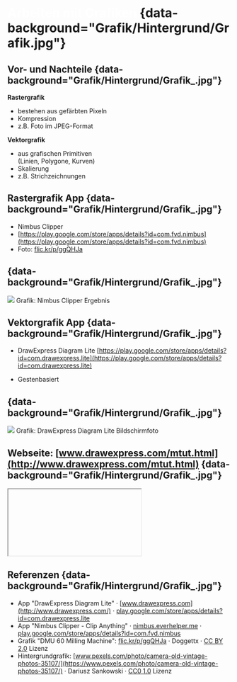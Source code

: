 
# <span style="color:#fff">Arbeiten mit Grafiken</span> {data-background="Grafik/Hintergrund/Grafik.jpg"}


## Vor- und Nachteile {data-background="Grafik/Hintergrund/Grafik_.jpg"}

<strong>Rastergrafik</strong>

- bestehen aus gefärbten Pixeln
- Kompression
- z.B. Foto im JPEG-Format

<strong>Vektorgrafik</strong>

- aus grafischen Primitiven  
  (Linien, Polygone, Kurven)
- Skalierung
- z.B. Strichzeichnungen


## Rastergrafik App {data-background="Grafik/Hintergrund/Grafik_.jpg"}

- Nimbus Clipper
- [https://play.google.com/store/apps/details?id=com.fvd.nimbus](https://play.google.com/store/apps/details?id=com.fvd.nimbus)
- Foto: [flic.kr/p/ggQHJa](https://flic.kr/p/ggQHJa)


## {data-background="Grafik/Hintergrund/Grafik_.jpg"}

![](Grafik/Grafik/NimbusClipper-Ergebnis.jpg)
Grafik: Nimbus Clipper Ergebnis


## Vektorgrafik App {data-background="Grafik/Hintergrund/Grafik_.jpg"}

- DrawExpress Diagram Lite [https://play.google.com/store/apps/details?id=com.drawexpress.lite](https://play.google.com/store/apps/details?id=com.drawexpress.lite)

- Gestenbasiert


## {data-background="Grafik/Hintergrund/Grafik_.jpg"}

![](Grafik/Grafik/DrawExpress-Screenshot.png)
Grafik: DrawExpress Diagram Lite Bildschirmfoto

## <span class="iframe">Webseite: [www.drawexpress.com/mtut.html](http://www.drawexpress.com/mtut.html)</span> {data-background="Grafik/Hintergrund/Grafik_.jpg"}

<iframe data-src="http://www.drawexpress.com/mtut.html"></iframe>


## Referenzen {data-background="Grafik/Hintergrund/Grafik_.jpg"}

<div class="quellen">

- App "<span class="highlight">DrawExpress Diagram Lite</span>" &middot;
  [www.drawexpress.com](http://www.drawexpress.com/) &middot;
  [play.google.com/store/apps/details?id=com.drawexpress.lite](https://play.google.com/store/apps/details?id=com.drawexpress.lite)
- App "<span class="highlight">Nimbus Clipper - Clip Anything</span>" &middot;
  [nimbus.everhelper.me](https://nimbus.everhelper.me/) &middot;
  [play.google.com/store/apps/details?id=com.fvd.nimbus](https://play.google.com/store/apps/details?id=com.fvd.nimbus)
- Grafik "DMU 60 Milling Machine":
  [flic.kr/p/ggQHJa](https://flic.kr/p/ggQHJa) &middot;
  Doggettx &middot;
  [CC BY 2.0](https://creativecommons.org/licenses/by/2.0/) Lizenz
- Hintergrundgrafik:
  [www.pexels.com/photo/camera-old-vintage-photos-35107/](https://www.pexels.com/photo/camera-old-vintage-photos-35107/) &middot;
  Dariusz Sankowski &middot;
  [CC0 1.0](http://creativecommons.org/publicdomain/zero/1.0/) Lizenz

</div>
